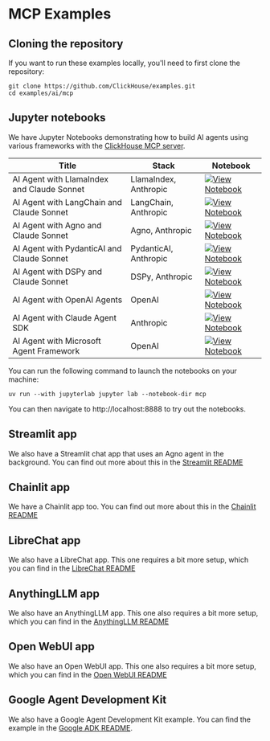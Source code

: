 # MCP Examples

## Cloning the repository

If you want to run these examples locally, you'll need to first clone the repository:

```
git clone https://github.com/ClickHouse/examples.git
cd examples/ai/mcp
```

## Jupyter notebooks

We have Jupyter Notebooks demonstrating how to build AI agents using various frameworks with the [ClickHouse MCP server](https://github.com/ClickHouse/mcp-clickhouse).

| Title | Stack | Notebook |
|-------|-------|----------|
| AI Agent with LlamaIndex and Claude Sonnet | LlamaIndex, Anthropic | [![View Notebook](https://img.shields.io/badge/view-notebook-orange?logo=jupyter)](https://github.com/clickhouse/examples/blob/main/ai/mcp/llamaindex/llamaindex.ipynb) |
| AI Agent with LangChain and Claude Sonnet | LangChain, Anthropic | [![View Notebook](https://img.shields.io/badge/view-notebook-orange?logo=jupyter)](https://github.com/clickhouse/examples/blob/main/ai/mcp/langchain/langchain.ipynb) |
| AI Agent with Agno and Claude Sonnet | Agno, Anthropic | [![View Notebook](https://img.shields.io/badge/view-notebook-orange?logo=jupyter)](https://github.com/clickhouse/examples/blob/main/ai/mcp/agno/agno.ipynb) |
| AI Agent with PydanticAI and Claude Sonnet | PydanticAI, Anthropic | [![View Notebook](https://img.shields.io/badge/view-notebook-orange?logo=jupyter)](https://github.com/clickhouse/examples/blob/main/ai/mcp/pydanticai/pydantic.ipynb) |
| AI Agent with DSPy and Claude Sonnet | DSPy, Anthropic | [![View Notebook](https://img.shields.io/badge/view-notebook-orange?logo=jupyter)](https://github.com/clickhouse/examples/blob/main/ai/mcp/dspy/dspy.ipynb) |
| AI Agent with OpenAI Agents | OpenAI | [![View Notebook](https://img.shields.io/badge/view-notebook-orange?logo=jupyter)](https://github.com/clickhouse/examples/blob/main/ai/mcp/openai-agents/openai-agents.ipynb) |
| AI Agent with Claude Agent SDK | Anthropic | [![View Notebook](https://img.shields.io/badge/view-notebook-orange?logo=jupyter)](https://github.com/clickhouse/examples/blob/main/ai/mcp/claude-agent/claude-agent.ipynb) |
| AI Agent with Microsoft Agent Framework | OpenAI | [![View Notebook](https://img.shields.io/badge/view-notebook-orange?logo=jupyter)](https://github.com/clickhouse/examples/blob/main/ai/mcp/microsoft-agent-framework/microsoft-agent-framework.ipynb) |

You can run the following command to launch the notebooks on your machine:

```
uv run --with jupyterlab jupyter lab --notebook-dir mcp
```

You can then navigate to http://localhost:8888 to try out the notebooks.

## Streamlit app

We also have a Streamlit chat app that uses an Agno agent in the background.
You can find out more about this in the [Streamlit README](streamlit/README.md)


## Chainlit app

We have a Chainlit app too.
You can find out more about this in the [Chainlit README](chainlit/README.md)

## LibreChat app

We also have a LibreChat app.
This one requires a bit more setup, which you can find in the [LibreChat README](librechat/README.md)


## AnythingLLM app

We also have an AnythingLLM app.
This one also requires a bit more setup, which you can find in the [AnythingLLM README](anythingllm/README.md)

## Open WebUI app

We also have an Open WebUI app.
This one also requires a bit more setup, which you can find in the [Open WebUI README](open-webui/README.md)


## Google Agent Development Kit

We also have a Google Agent Development Kit example.
You can find the example in the [Google ADK README](google-agent-development-kit/README.md).
